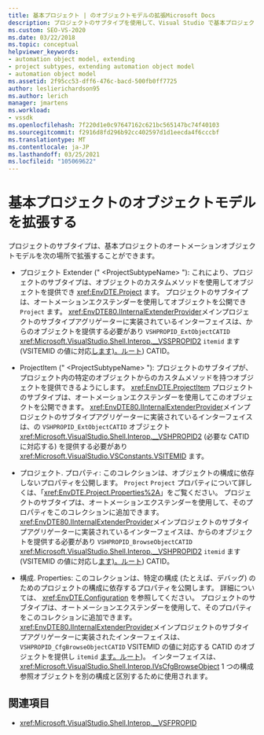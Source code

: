 ```yaml
---
title: 基本プロジェクト | のオブジェクトモデルの拡張Microsoft Docs
description: プロジェクトのサブタイプを使用して、Visual Studio で基本プロジェクトのオートメーションオブジェクトモデルを拡張する方法について説明します。
ms.custom: SEO-VS-2020
ms.date: 03/22/2018
ms.topic: conceptual
helpviewer_keywords:
- automation object model, extending
- project subtypes, extending automation object model
- automation object model
ms.assetid: 2f95cc53-dff6-476c-bacd-500fb0ff7725
author: leslierichardson95
ms.author: lerich
manager: jmartens
ms.workload:
- vssdk
ms.openlocfilehash: 7f220d1e0c97647162c621bc565147bc74f40103
ms.sourcegitcommit: f2916d8fd296b92cc402597d1d1eecda4f6cccbf
ms.translationtype: MT
ms.contentlocale: ja-JP
ms.lasthandoff: 03/25/2021
ms.locfileid: "105069622"
---
```

# <a name="extend-the-object-model-of-the-base-project"></a>基本プロジェクトのオブジェクトモデルを拡張する

プロジェクトのサブタイプは、基本プロジェクトのオートメーションオブジェクトモデルを次の場所で拡張することができます。

- プロジェクト Extender (" \<ProjectSubtypeName> "): これにより、プロジェクトのサブタイプは、オブジェクトのカスタムメソッドを使用してオブジェクトを提供でき <xref:EnvDTE.Project> ます。 プロジェクトのサブタイプは、オートメーションエクステンダーを使用してオブジェクトを公開でき `Project` ます。 <xref:EnvDTE80.IInternalExtenderProvider>メインプロジェクトのサブタイプアグリゲーターに実装されているインターフェイスは、からのオブジェクトを提供する必要があり `VSHPROPID_ExtObjectCATID` <xref:Microsoft.VisualStudio.Shell.Interop.__VSSPROPID2> `itemid` ます (VSITEMID の値に対応[します)。ルート](<xref:Microsoft.VisualStudio.VSConstants.VSITEMID.Root>)) CATID。

- ProjectItem (" \<ProjectSubtypeName> "): プロジェクトのサブタイプが、プロジェクト内の特定のオブジェクトからのカスタムメソッドを持つオブジェクトを提供できるようにします。 <xref:EnvDTE.ProjectItem> プロジェクトのサブタイプは、オートメーションエクステンダーを使用してこのオブジェクトを公開できます。 <xref:EnvDTE80.IInternalExtenderProvider>メインプロジェクトのサブタイプアグリゲーターに実装されているインターフェイスは、の `VSHPROPID_ExtObjectCATID` オブジェクト <xref:Microsoft.VisualStudio.Shell.Interop.__VSHPROPID2> (必要な CATID に対応する) を提供する必要があり <xref:Microsoft.VisualStudio.VSConstants.VSITEMID> ます。

- プロジェクト. プロパティ: このコレクションは、オブジェクトの構成に依存しないプロパティを公開します。 `Project` `Project` プロパティについて詳しくは、「<xref:EnvDTE.Project.Properties%2A>」をご覧ください。 プロジェクトのサブタイプは、オートメーションエクステンダーを使用して、そのプロパティをこのコレクションに追加できます。 <xref:EnvDTE80.IInternalExtenderProvider>メインプロジェクトのサブタイプアグリゲーターに実装されているインターフェイスは、からのオブジェクトを提供する必要があり `VSHPROPID_BrowseObjectCATID` <xref:Microsoft.VisualStudio.Shell.Interop.__VSHPROPID2> `itemid` ます (VSITEMID の値に対応し[ます)。ルート](<xref:Microsoft.VisualStudio.VSConstants.VSITEMID.Root>)) CATID。

- 構成. Properties: このコレクションは、特定の構成 (たとえば、デバッグ) のためのプロジェクトの構成に依存するプロパティを公開します。 詳細については、 <xref:EnvDTE.Configuration> を参照してください。 プロジェクトのサブタイプは、オートメーションエクステンダーを使用して、そのプロパティをこのコレクションに追加できます。 <xref:EnvDTE80.IInternalExtenderProvider>メインプロジェクトのサブタイプアグリゲーターに実装されたインターフェイスは、 `VSHPROPID_CfgBrowseObjectCATID` VSITEMID の値に対応する CATID のオブジェクトを提供し `itemid` [ます。ルート](<xref:Microsoft.VisualStudio.VSConstants.VSITEMID.Root>))。 インターフェイスは、 <xref:Microsoft.VisualStudio.Shell.Interop.IVsCfgBrowseObject> 1 つの構成参照オブジェクトを別の構成と区別するために使用されます。

## <a name="see-also"></a>関連項目

- <xref:Microsoft.VisualStudio.Shell.Interop.__VSFPROPID>
